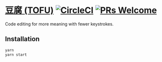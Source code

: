 # [豆腐 (TOFU)](https://gregoor.github.io/tofu/) [![CircleCI](https://circleci.com/gh/Gregoor/tofu.svg?style=svg)](https://circleci.com/gh/Gregoor/tofu) [![PRs Welcome](https://img.shields.io/badge/PRs-welcome-green.svg)](https://github.com/facebook/create-react-app/pulls)

Code editing for more meaning with fewer keystrokes.

## Installation
```bash
yarn
yarn start
```
